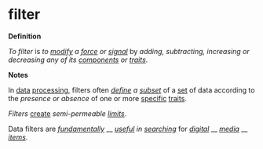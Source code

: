 # filter

**Definition**

_To filter_ is _to_ [_modify_](https://github.com/gcassel/Modular-Organization-Terminology/blob/master/terms/modify.md) _a_ [_force_](https://github.com/gcassel/Modular-Organization-Terminology/blob/master/terms/force.md) _or_ [_signal_](https://github.com/gcassel/Modular-Organization-Terminology/blob/master/terms/signal.md) by _adding, subtracting, increasing or decreasing any of its_ [_components_](https://github.com/gcassel/Modular-Organization-Terminology/blob/master/terms/component.md) _or_ [_traits_](https://github.com/gcassel/Modular-Organization-Terminology/blob/master/terms/trait.md).

**Notes**

In [data](https://github.com/gcassel/Modular-Organization-Terminology/blob/master/terms/data.md) [processing](https://github.com/gcassel/Modular-Organization-Terminology/blob/master/terms/process.md), filters often [_define_](https://github.com/gcassel/Modular-Organization-Terminology/blob/master/terms/define.md) _a_ [_subset_](https://github.com/gcassel/Modular-Organization-Terminology/blob/master/terms/subset.md) of a [set](https://github.com/gcassel/Modular-Organization-Terminology/blob/master/terms/set.md) of data according to the _presence or absence_ of one or more [specific](https://github.com/gcassel/Modular-Organization-Terminology/blob/master/terms/specific.md) [traits](https://github.com/gcassel/Modular-Organization-Terminology/blob/master/terms/trait.md).

_Filters_ [create](https://github.com/gcassel/Modular-Organization-Terminology/blob/master/terms/create.md) _semi-permeable_ [_limits_](https://github.com/gcassel/Modular-Organization-Terminology/blob/master/terms/limit.md).

Data filters are [_fundamentally_](https://github.com/gcassel/Modular-Organization-Terminology/blob/master/terms/base.md) __ [_useful_](https://github.com/gcassel/Modular-Organization-Terminology/blob/master/terms/use.md) _in_ [_searching_](https://github.com/gcassel/Modular-Organization-Terminology/blob/master/terms/search.md) for [_digital_](https://github.com/gcassel/Modular-Organization-Terminology/blob/master/terms/digital.md) __ [_media_](https://github.com/gcassel/Modular-Organization-Terminology/blob/master/terms/media.md) __ [_items_](https://github.com/gcassel/Modular-Organization-Terminology/blob/master/terms/item.md).
